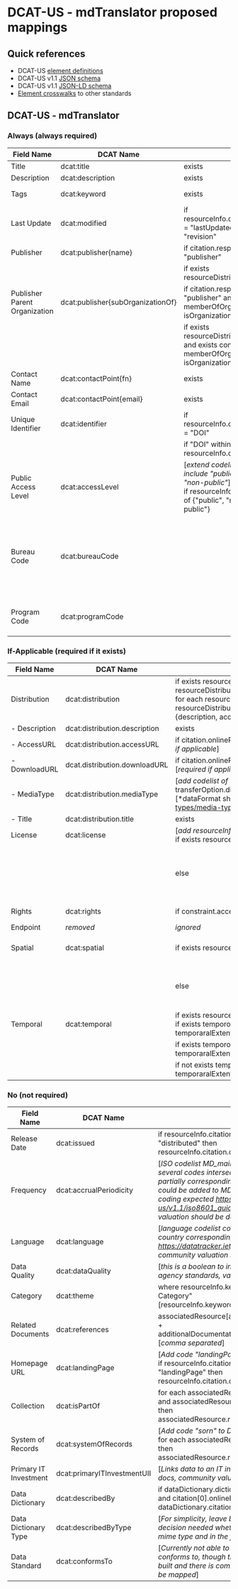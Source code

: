 # DCAT-US - mdTranslator proposed mappings
## Quick references
  - DCAT-US [element definitions](https://resources.data.gov/resources/dcat-us/)
  - DCAT-US v1.1 [JSON schema](https://resources.data.gov/schemas/dcat-us/v1.1/schema/catalog.json)
  - DCAT-US v1.1 [JSON-LD schema](https://resources.data.gov/schemas/dcat-us/v1.1/schema/catalog.jsonld)
  - [Element crosswalks](https://resources.data.gov/resources/podm-field-mapping/#field-mappings) to other standards

## DCAT-US - mdTranslator

### Always (always required)

| Field Name | DCAT Name | Condition | mdJson Source |
| --- | --- | --- | --- |
| Title | dcat:title | exists | citation.title |
| Description | dcat:description | exists | citation.abstract |
| Tags | dcat:keyword | exists | [resourceInfo.keywords *flatten*] **thesauri dropped** |
| Last Update | dcat:modified | if resourceInfo.citation.date[any].dateType = "lastUpdated" or "lastRevised" or "revision" | resourceInfo.citation.date[most recent] |
| Publisher | dcat:publisher{name} | if citation.responsibleParty.[any].role = "publisher" |  contactId -> contact.name where isOrganization IS TRUE |
| | | if exists resourceDistribution.distributor.contact | [first contact] contactId -> contact.name where isOrganization IS TRUE |
| Publisher Parent Organization | dcat:publisher{subOrganizationOf} | if citation.responsibleParty[any].role = "publisher" and exists contactId -> memberOfOrganization[0] and isOrganization is true | contactId -> contact.name |
| | | if exists resourceDistribution.distributor.contact and exists contactId -> memberOfOrganization[0] and isOrganization IS TRUE | contactId -> contact.name |
| Contact Name | dcat:contactPoint{fn} | exists | resourceInfo.pointOfContact.parties[0].contactId -> contact.name |
| Contact Email | dcat:contactPoint{email} | exists | resourceInfo.pointOfContact.parties[0].contactId -> contact.eMailList[0] |
| Unique Identifier | dcat:identifier | if resourceInfo.citation.identifier.namespace = "DOI" | resourceInfo.citation.onlineResource.uri |
| | | if "DOI" within resourceInfo.citation.onlineResource.uri | resourceInfo.citation.onlineResource.uri |
| Public Access Level | dcat:accessLevel | [*extend codelist MD_RestrictionCode to include "public",  "restricted  public", "non-public"*] <br> if resourceInfo.constraints.legal[any] one of {"public", "restricted public", "non-public"} | resourceInfo.constraints.legal[first]. Also resourceInfo.constraint.security.classification [[MD_ClassificationCode](https://mdtools.adiwg.org/#codes-page?c=iso_classification)] |
| Bureau Code | dcat:bureauCode | | [*extend role codelist to include "bureau", extend namespace codelist to include "bureauCode"*] <br> for each resourceInfo.citation.responsibleParty[any] role = "bureau" <br>contactId -> contact.identifier [*identifier must conform to https://resources.data.gov/schemas/dcat-us/v1.1/omb_bureau_codes.csv*] |
| Program Code | dcat:programCode | | [*add new element of program resourceInfo.programCode, add new codelist of programCode*] <br> resourceInfo.program[0,n] |

### If-Applicable (required if it exists)

| Field Name | DCAT Name | Condition | mdJson Source |
| --- | --- | --- | --- |
| Distribution | dcat:distribution | if exists resourceDistribution[any] and if exists resourceDistribution.distributor[any].transferOption[any].onlineOption[any].uri <br> for each resourceDistribution[0, n] where exists resourceDistribution.distributor.transferOption.onlineOption.uri then <br> {description, accessURL, downloadURL, mediaType, title} |
| - Description | dcat:distribution.description | exists | resourceDistribution.description |
| - AccessURL | dcat:distribution.accessURL | if citation.onlineResources[first occurence].uri [path ends in ".html"] [*required if applicable*] | resourceDistribution.distributor.transferOption.onlineOption.uri |
| - DownloadURL | dcat.distribution.downloadURL | if citation.onlineResources[first occurence].uri [path does not end in ".html"] [*required if applicable*] |resourceDistribution.distributor.transferOption.onlineOption.uri |
| - MediaType | dcat:distribution.mediaType | [*add codelist of "dataFormat"*] <br> transferOption.distributionFormat.formatSpecification.title [dataFormat] [*dataFormat should conform to: https://www.iana.org/assignments/media-types/media-types.xhtml*] |
| - Title | dcat:distribution.title | exists | resourceDistribution.distributor.transferOption.onlineOption.name |
| License | dcat:license | [*add resourceInfo.constraint.reference to mdEditor*] <br> if exists resourceInfo.constraint.reference[0] | resourceInfo.constraint.reference[0] <br> |
| | | else | https://creativecommons.org/publicdomain/zero/1.0/ <br> [*allows author to identify a license to use, or default to CC0 if none provided, CC0 would cover international usage as opposed to publicdomain*] <br> [*others: http://www.usa.gov/publicdomain/label/1.0/, http://opendatacommons.org/licenses/pddl/1.0*] |
| Rights | dcat:rights | if constraint.accessLevel in {"restricted public", "non-public"} | resourceInfo.constraint.releasibility.statement + " " + each constraint.releasibility.dessiminationConstraint[0, n] |
| Endpoint | *removed* | *ignored* | *ignored* |
| Spatial | dcat:spatial | if exists resourceInfo.extents[0].geographicExtents[0].boundingBox | boundingBox.eastLongitude + "," + boundingBox.southLatitude + "," + boundingBox.westLongitude + "," + boundingBox.northLatitude [*decimal degrees*] |
| | | else | if exists resourceInfo.extents[0].geographicExtents[0].geographicElement[0].type = "point" then <br> geographicElement[0].coordinate[1] + "," + geographicElement[0].coordinate[0] [*lat, long decimal degrees*] |
| Temporal | dcat:temporal | if exists resourceInfo.extent[0].temporalExtent[0] then <br> if exists tempororalExtent[0].timePeriod.startDate and exists temporaralExtent[0].timePeriod.endDate | timePeriod[0].startDate + "/" + timePeriod.endDate |
| | | if exists  tempororalExtent[0].timePeriod.startDate and not exists temporaralExtent[0].timePeriod.endDate | tempororalExtent[0].timePeriod.startDate |
| | | if not exists temporalExtent[0].timePeriod.startDate and exists temporaralExtent[0].timePeriod.endDate | tempororalExtent[0].timePeriod.endDate <br> [*may need revisiting relative to decision on date only formatting*] |

### No (not required)

| Field Name | DCAT Name | mdJson Source |
| --- | --- | --- |
| Release Date | dcat:issued | if resourceInfo.citation.date[any].dateType = "publication" or "distributed" then <br> resourceInfo.citation.date[earliest] |
| Frequency | dcat:accrualPeriodicity | [*ISO codelist MD_maintenanceFrequency can be used and several codes intersect with accrualPeriod codelist they are partially corresponding. A column of ISO8601 code equivalents could be added to MD_maintenanceFrequency to provide the coding expected https://resources.data.gov/schemas/dcat-us/v1.1/iso8601_guidance/#accrualperiodicity, community valuation should be determined*]  |
| Language | dcat:language | [*language codelist could be used but needs to be bound with country corresponding to the RFC 5646 format https://datatracker.ietf.org/doc/html/rfc5646, such as "en-US", community valuation should be determined* |
| Data Quality | dcat:dataQuality | [*this is a boolean to indicate whether data "conforms" to agency standards, value seems negligble*] |
| Category | dcat:theme | where resourceInfo.keyword[any].thesaurus.title = "ISO Topic Category" <br> [resourceInfo.keyword.keyword[0, n] *flatten*]  |
| Related Documents | dcat:references | associatedResource[all].resourceCitation.onlineResource[all].uri + additionalDocumentation[all].citation[all].onlineResource[all].uri [*comma separated*]|
| Homepage URL | dcat:landingPage | [*Add code "landingPage" to CI_OnlineFunctionCode*] <br> if resourceInfo.citation.onlineResource[any].function = "landingPage" then <br> resourceInfo.citation.onlineResource.uri |
| Collection | dcat:isPartOf | for each associatedResource[0, n].initiativeType = "collection" and associatedResource.associationType = "collectiveTitle" then <br> associatedResource.resourceCitation[0].uri |
| System of Records | dcat:systemOfRecords | [*Add code "sorn" to DS_InitiativeTypeCode*] <br> for each associatedResource[0, n].initiativeType = "sorn" and  then <br> associatedResource.resourceCitation[0].uri |
| Primary IT Investment | dcat:primaryITInvestmentUII | [*Links data to an IT investment identifier relative to Exhibit 53 docs, community valuation should be determined*] |
| Data Dictionary | dcat:describedBy | if dataDictionary.dictionaryIncludedWithResource IS NOT TRUE and citation[0].onlineResource[0].uri exists then <br> dataDictionary.citation[0].onlineResource[0].uri |
| Data Dictionary Type | dcat:describedByType | [*For simplicity, leave blank implying html page, community decision needed whether to support other format types using mime type and in the form of "application/pdf"*]|
| Data Standard | dcat:conformsTo | [*Currently not able to identify the schema standard the data conforms to, though this has been proposed. Should this be built and there is community decision to support it, then it can be mapped*] |
